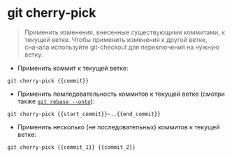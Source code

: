 # git cherry-pick

> Применить изменения, внесенные существующими коммитами, к текущей ветке.
> Чтобы применить изменения к другой ветке, сначала используйте git-checkout для переключения на нужную ветку.

- Применить коммит к текущей ветке:

`git cherry-pick {{commit}}`

- Применить помледовательность коммитов к текущей ветке (смотри также [`git rebase --onto`](https://900913.ru/tldr/common/en/git-rebase/)):

`git cherry-pick {{start_commit}}~..{{end_commit}}`

- Применить несколько (не последовательных) коммитов к текущей ветке:

`git cherry-pick {{commit_1}} {{commit_2}}`
